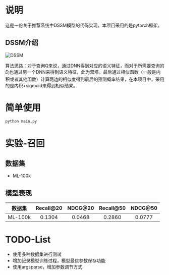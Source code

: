 # 说明

这是一份关于推荐系统中DSSM模型的代码实现，本项目采用的是pytorch框架。

## DSSM介绍

![DSSM](./pic/DSSM.png)

算法思路：对于查询Q来说，通过DNN得到对应的语义特征，而对于所需要查询的$D_i$也通过另一个DNN来得到语义特征，此为双塔。最后通过相似函数（一般是内积或者其他函数）计算两边的相似度得到最后的预测概率结果，在本项目中，采用的是内积+sigmoid来得到相似结果。

# 简单使用

```python
python main.py
```

# 实验-召回

## 数据集

* ML-100k

## 模型表现

| 数据集 | Recall@20 | NDCG@20 | Recall@50 | NDCG@50 |
| :-----: | :-------: | :-----: | :-------: | :-----: |
| ML-100k |  0.1304  | 0.0468 |  0.2860  | 0.0777 |

# TODO-List

* 使用多种数据集进行测试
* 增加记录模型训练过程，模型最优参数保存功能
* 使用argsparse，增加参数调节方式

